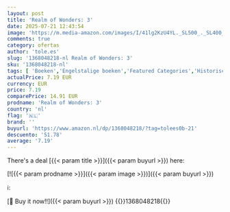 ```yaml
---
layout: post
title: 'Realm of Wonders: 3'
date: 2025-07-21 12:43:54
image: 'https://m.media-amazon.com/images/I/41lg2KzU4YL._SL500_._SL400_.jpg'
comments: true
category: ofertas
author: 'tole.es'
slug: '1368048218-nl Realm of Wonders: 3'
sku: '1368048218-nl'
tags: [ 'Boeken','Engelstalige boeken','Featured Categories','Historische fictie voor jongvolwassenen','Literatuur & fictie voor jongvolwassenen','Tieners & jongvolwassenen','🇳🇱', ]
actualPrice: 7.19 EUR
currency: EUR
price: 7.19
comparePrice: 14.91 EUR
prodname: 'Realm of Wonders: 3'
country: 'nl'
flag: '🇳🇱'
brand: ''
buyurl: 'https://www.amazon.nl/dp/1368048218/?tag=tolees0b-21'
descuento: '51.78'
average: '7.19'
---
```


There's a deal [{{< param title >}}]({{< param buyurl >}})  here:

[![{{< param prodname >}}]({{< param image >}})]({{< param buyurl >}})

ℹ️:


[🛒 Buy it now!!]({{< param buyurl >}})
{{<world>}}1368048218{{</world>}}
